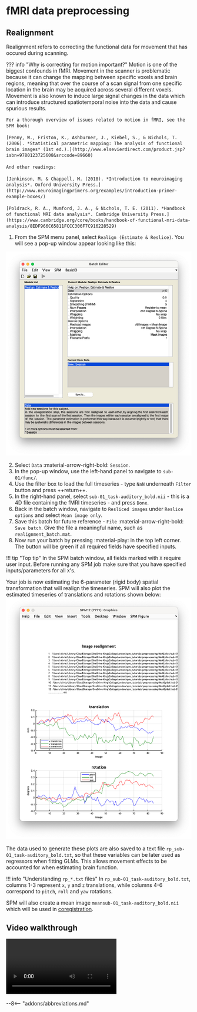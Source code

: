 # fMRI data preprocessing

## Realignment

Realignment refers to correcting the functional data for movement that has occured during scanning. 

??? info "Why is correcting for motion important?" 
    Motion is one of the biggest confounds in fMRI. Movement in the scanner is problematic because it can change the mapping between specific voxels and brain regions, meaning that over the course of a scan signal from one specific location in the brain may be acquired across several different voxels. Movement is also known to induce large signal changes in the data which can introduce structured spatiotemporal noise into the data and cause spurious results.

    For a thorough overview of issues related to motion in fMRI, see the SPM book:

    [Penny, W., Friston, K., Ashburner, J., Kiebel, S., & Nichols, T. (2006). *Statistical parametric mapping: The analysis of functional brain images* (1st ed.).](http://www.elsevierdirect.com/product.jsp?isbn=9780123725608&srccode=89660)

    And other readings:

    [Jenkinson, M. & Chappell, M. (2018). *Introduction to neuroimaging analysis*. Oxford University Press.](http://www.neuroimagingprimers.org/examples/introduction-primer-example-boxes/)

    [Poldrack, R. A., Mumford, J. A., & Nichols, T. E. (2011). *Handbook of functional MRI data analysis*. Cambridge University Press.](https://www.cambridge.org/core/books/handbook-of-functional-mri-data-analysis/8EDF966C65811FCCC306F7C916228529)

1. From the SPM menu panel, select `Realign (Estimate & Reslice)`. You will see a pop-up window appear looking like this:

![](../../assets/figures/realignment_batch.png)

2. Select `Data` :material-arrow-right-bold: `Session`. 
3. In the pop-up window, use the left-hand panel to navigate to `sub-01/func/`. 
4. Use the filter box to load the full timeseries - type `NaN` underneath `Filter` button and press ++return++.
5. In the right-hand panel, select `sub-01_task-auditory_bold.nii` - this is a 4D file containing the fMRI timeseries - and press `Done`.
6. Back in the batch window, navigate to `Resliced images` under `Reslice options` and select `Mean image only`. 
7. Save this batch for future reference - `File` :material-arrow-right-bold: `Save batch`. Give the file a meaningful name, such as `realignment_batch.mat`. 
8. Now run your batch by pressing :material-play: in the top left corner. The button will be green if all required fields have specified inputs.

!!! tip "Top tip"
    In the SPM batch window, all fields marked with `X` require user input. Before running any SPM job make sure that you have specified inputs/parameters for all `X`'s. 

Your job is now estimating the 6-parameter (rigid body) spatial transformation that will realign the timeseries. SPM will also plot the estimated timeseries of translations and rotations shown below:
![](../../assets/figures/realignment_plot.png)

The data used to generate these plots are also saved to a text file `rp_sub-01_task-auditory_bold.txt`, so that these variables can be later used as regressors when fitting GLMs. This allows movement effects to be accounted for when estimating brain function.

!!! info "Understanding `rp_*.txt` files"
    In `rp_sub-01_task-auditory_bold.txt`, columns 1-3 represent `x`, `y` and `z` translations, while columns 4-6 correspond to `pitch`, `roll` and `yaw` rotations. 

SPM will also create a mean image `meansub-01_task-auditory_bold.nii` which will be used in [coregistration](./coregistration.md). 

## Video walkthrough

![type:video](../../assets/videos/realignment.mp4)

--8<-- "addons/abbreviations.md"
